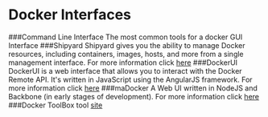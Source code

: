 # Docker Interfaces
###Command Line Interface
The most common tools for a docker GUI Interface
###Shipyard
Shipyard gives you the ability to manage Docker resources, including containers, images, hosts, and more from a single management interface. 
For more information click [here](https://github.com/ehazlett/shipyard)
###DockerUI
DockerUI is a web interface that allows you to interact with the Docker Remote API. It's written in JavaScript using the AngularJS framework.
For more information click [here](https://github.com/crosbymichael/dockerui)
###maDocker
A Web UI written in NodeJS and Backbone (in early stages of development).
For more information click [here](https://github.com/izifortune/maDocker) 
###Docker ToolBox
tool [site](http://blog.docker.com/2015/08/docker-toolbox/)

